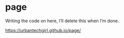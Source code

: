 # page
Writing the code on here, I’ll delete this when I’m done.

https://urbantechgirl.github.io/page/
